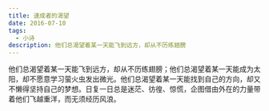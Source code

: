 ```yaml
---
title: 速成者的渴望
date: 2016-07-10
tags:
  - 小诗
description: 他们总渴望着某一天能飞到远方，却从不历练翅膀
---
```


他们总渴望着某一天能飞到远方，却从不历练翅膀；他们总渴望着某一天能成为太阳，却不愿意学习萤火虫发出微光。他们总渴望着某一天能找到自己的方向，却又不懒得坚持自己的梦想。日复一日总是迷茫、彷徨、惊慌，企图借由外在的力量带着他们飞越重洋，而无须经历风浪。
